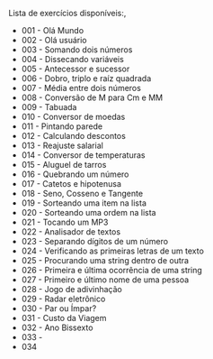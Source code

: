 Lista de exercícios disponíveis:,

* 001 - Olá Mundo
* 002 - Olá usuário
* 003 - Somando dois números
* 004 - Dissecando variáveis
* 005 - Antecessor e sucessor
* 006 - Dobro, triplo e raíz quadrada
* 007 - Média entre dois números
* 008 - Conversão de M para Cm e MM
* 009 - Tabuada
* 010 - Conversor de moedas
* 011 - Pintando parede
* 012 - Calculando descontos
* 013 - Reajuste salarial
* 014 - Conversor de temperaturas
* 015 - Aluguel de tarros
* 016 - Quebrando um número
* 017 - Catetos e hipotenusa
* 018 - Seno, Cosseno e Tangente
* 019 - Sorteando uma item na lista
* 020 - Sorteando uma ordem na lista
* 021 - Tocando um MP3
* 022 - Analisador de textos
* 023 - Separando dígitos de um número
* 024 - Verificando as primeiras letras de um texto
* 025 - Procurando uma string dentro de outra
* 026 - Primeira e última ocorrência de uma string
* 027 - Primeiro e último nome de uma pessoa
* 028 - Jogo de adivinhação
* 029 - Radar eletrônico
* 030 - Par ou Ímpar?
* 031 - Custo da Viagem
* 032 - Ano Bissexto
* 033 - 
* 034
